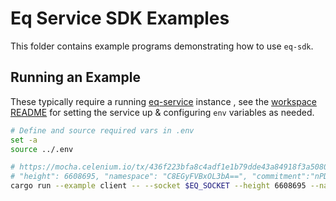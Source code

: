 # Eq Service SDK Examples

This folder contains example programs demonstrating how to use `eq-sdk`.

## Running an Example

These typically require a running [eq-service](../../service) instance , see the [workspace README](../../README.md) for setting the service up & configuring `env` variables as needed.

```sh
# Define and source required vars in .env
set -a
source ../.env

# https://mocha.celenium.io/tx/436f223bfa8c4adf1e1b79dde43a84918f3a50809583c57c33c1c079568b47cb
# "height": 6608695, "namespace": "C8EGyFVBxOL3bA==", "commitment":"nPDyRXefks+koMJhy7LzN9269+Oz4PjcsAPk64ke85E="
cargo run --example client -- --socket $EQ_SOCKET --height 6608695 --namespace C8EGyFVBxOL3bA== --commitment nPDyRXefks+koMJhy7LzN9269+Oz4PjcsAPk64ke85E=
```
